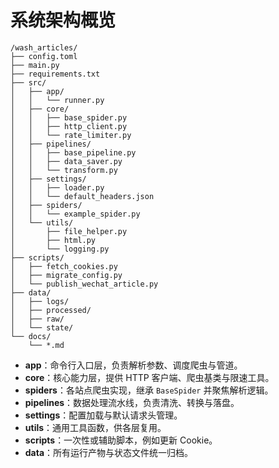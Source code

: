 # 系统架构概览

```
/wash_articles/
├── config.toml
├── main.py
├── requirements.txt
├── src/
│   ├── app/
│   │   └── runner.py
│   ├── core/
│   │   ├── base_spider.py
│   │   ├── http_client.py
│   │   └── rate_limiter.py
│   ├── pipelines/
│   │   ├── base_pipeline.py
│   │   ├── data_saver.py
│   │   └── transform.py
│   ├── settings/
│   │   ├── loader.py
│   │   └── default_headers.json
│   ├── spiders/
│   │   └── example_spider.py
│   └── utils/
│       ├── file_helper.py
│       ├── html.py
│       └── logging.py
├── scripts/
│   ├── fetch_cookies.py
│   ├── migrate_config.py
│   └── publish_wechat_article.py
├── data/
│   ├── logs/
│   ├── processed/
│   ├── raw/
│   └── state/
└── docs/
    └── *.md
```

- **app**：命令行入口层，负责解析参数、调度爬虫与管道。
- **core**：核心能力层，提供 HTTP 客户端、爬虫基类与限速工具。
- **spiders**：各站点爬虫实现，继承 `BaseSpider` 并聚焦解析逻辑。
- **pipelines**：数据处理流水线，负责清洗、转换与落盘。
- **settings**：配置加载与默认请求头管理。
- **utils**：通用工具函数，供各层复用。
- **scripts**：一次性或辅助脚本，例如更新 Cookie。
- **data**：所有运行产物与状态文件统一归档。
